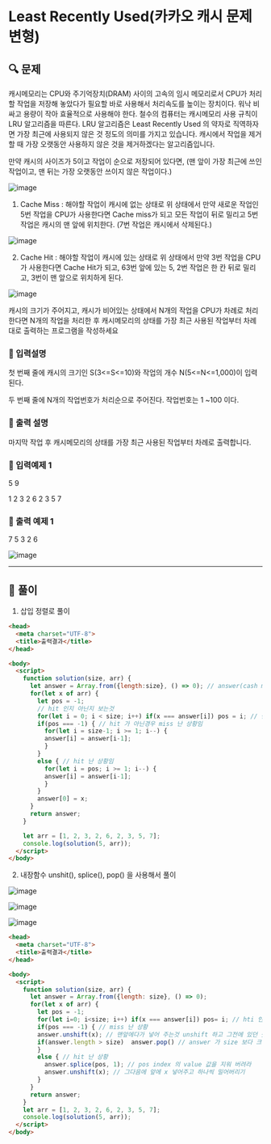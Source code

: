 # Least Recently Used(카카오 캐시 문제 변형)

##  🔍 문제 
캐시메모리는 CPU와 주기억장치(DRAM) 사이의 고속의 임시 메모리로서 CPU가 처리할 작업을 저장해 놓았다가 필요할 바로 사용해서 처리속도를 높이는 장치이다.  워낙 비싸고 용량이 작아 효율적으로 사용해야 한다. 철수의 컴퓨터는 캐시메모리 사용 규칙이 LRU 알고리즘을 따른다. LRU 알고리즘은 Least Recently Used 의 약자로 직역하자면 가장 최근에 사용되지 않은 것 정도의 의미를 가지고 있습니다. 캐시에서 작업을 제거할 때 가장 오랫동안 사용하지 않은 것을 제거하겠다는 알고리즘입니다.

만약 캐시의 사이즈가 5이고 작업이 순으로 저장되어 있다면, (맨 앞이 가장 최근에 쓰인 작업이고, 맨 뒤는 가장 오랫동안 쓰이지 않은 작업이다.)  

![image](https://user-images.githubusercontent.com/28912774/118897177-b4f80580-b944-11eb-9c87-73af25dc54c4.png)  



1) Cache Miss : 해야할 작업이 캐시에 없는 상태로 위 상태에서 만약 새로운 작업인 5번 작업을 CPU가 사용한다면 Cache miss가 되고 모든 작업이 뒤로 밀리고 5번작업은 캐시의 맨 앞에 위치한다. (7번 작업은 캐시에서 삭제된다.)  


![image](https://user-images.githubusercontent.com/28912774/118897195-bc1f1380-b944-11eb-90b5-2d0a9c04515f.png)



2) Cache Hit : 해야할 작업이 캐시에 있는 상태로 위 상태에서 만약 3번 작업을 CPU가 사용한다면 Cache Hit가 되고, 63번 앞에 있는 5, 2번 작업은 한 칸 뒤로 밀리고, 3번이 맨 앞으로 위치하게 된다.  


![image](https://user-images.githubusercontent.com/28912774/118897212-c2ad8b00-b944-11eb-9372-b3dbdaa1fdc7.png)  


캐시의 크기가 주어지고, 캐시가 비어있는 상태에서 N개의 작업을 CPU가 차례로 처리한다면 N개의 작업을 처리한 후 캐시메모리의 상태를 가장 최근 사용된 작업부터 차례대로 출력하는 프로그램을 작성하세요  




### 🔹 입력설명
첫 번째 줄에 캐시의 크기인 S(3<=S<=10)와 작업의 개수 N(5<=N<=1,000)이 입력된다.  

두 번째 줄에 N개의 작업번호가 처리순으로 주어진다. 작업번호는 1 ~100 이다.



### 🔹 출력 설명
마지막 작업 후 캐시메모리의 상태를 가장 최근 사용된 작업부터 차례로 출력합니다.  

### 🔹 입력예제 1
5 9  

1 2 3 2 6 2 3 5 7

### 🔹 출력 예제 1
7 5 3 2 6


![image](https://user-images.githubusercontent.com/28912774/118897218-c8a36c00-b944-11eb-9068-5179611cb225.png)  


----

##  📌 풀이


1. 삽입 정렬로 풀이

```html
<head>
  <meta charset="UTF-8">
  <title>출력결과</title>
</head>

<body>
  <script>
    function solution(size, arr) {
      let answer = Array.from({length:size}, () => 0); // answer(cash memory) 를 5개 크기의 0으로 초기화
      for(let x of arr) {
        let pos = -1;
        // hit 인지 아닌지 보는것
        for(let i = 0; i < size; i++) if(x === answer[i]) pos = i; // 만약 answer 에 x 값이 있으면 hit 니까 pos를 hit 부분인 i 로 설정
        if(pos === -1) { // hit 가 아닌경우 miss 난 상황임
          for(let i = size-1; i >= 1; i--) {
          answer[i] = answer[i-1];
          }
        }
        else { // hit 난 상황임
          for(let i = pos; i >= 1; i--) {
          answer[i] = answer[i-1];
          }
        } 
        answer[0] = x;
      }
      return answer;
    }

    let arr = [1, 2, 3, 2, 6, 2, 3, 5, 7];
    console.log(solution(5, arr));
  </script>
</body>
```

2. 내장함수 unshit(), splice(), pop() 을 사용해서 풀이

![image](https://user-images.githubusercontent.com/28912774/119210409-f7f1de80-bae6-11eb-88ed-b65c1d8ce2ef.png)


![image](https://user-images.githubusercontent.com/28912774/119210426-093aeb00-bae7-11eb-8855-9a7abefc6241.png)


![image](https://user-images.githubusercontent.com/28912774/119210448-148e1680-bae7-11eb-9aa5-406bb14bda73.png)


```html
<head>
  <meta charset="UTF-8">
  <title>출력결과</title>
</head>

<body>
  <script>
    function solution(size, arr) {
      let answer = Array.from({length: size}, () => 0);
      for(let x of arr) {
        let pos = -1;
        for(let i=0; i<size; i++) if(x === answer[i]) pos= i; // hti 인 경우
        if(pos === -1) { // miss 난 상황
        answer.unshift(x); // 맨앞에다가 넣어 주는것 unshift 하고 그전에 있던 숫자들은 한칸씩 밀려가는것. 근데 계속하면 arr 가 계속 커짐
        if(answer.length > size)  answer.pop() // answer 가 size 보다 크면 맨뒤에 있는것을 pop() 해주면 자동으로 저장해줌
        }
        else { // hit 난 상황
          answer.splice(pos, 1); // pos index 의 value 값을 지워 버려라
          answer.unshift(x); // 그다음에 앞에 x 넣어주고 하나씩 밀어버리기
        }
      }
      return answer;
    }
    let arr = [1, 2, 3, 2, 6, 2, 3, 5, 7];
    console.log(solution(5, arr));
  </script>
</body>
```